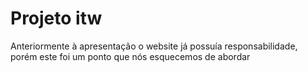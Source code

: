 # Projeto itw

Anteriormente à apresentação o website já possuía responsabilidade, porém este foi um ponto que nós esquecemos de abordar
